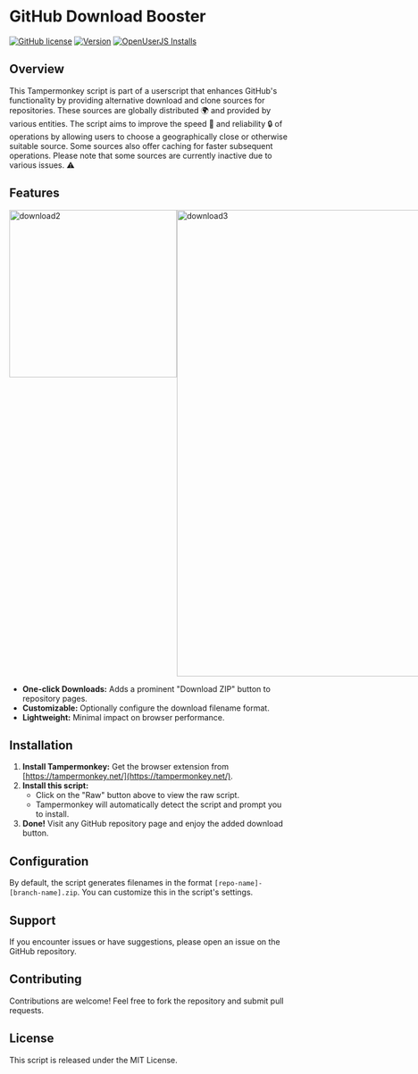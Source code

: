 # GitHub Download Booster

[![GitHub license](https://img.shields.io/badge/Licence-MIT-yellow.svg?style=flat-square&color=4285dd&logo=github)](https://github.com/Edhic1/Github-Download-Booster/)
[![Version](https://img.shields.io/badge/Version-2.5.24-blue.svg?style=flat-square&color=4285dd&logo=github)](https://github.com/Edhic1/Github-Download-Booster/)
[![OpenUserJS Installs](https://img.shields.io/badge/dynamic/json?url=https%3A%2F%2Frunkit.io%2Fmysticflute%2Fuserscripts%2Fbranches%2Fmaster%2Fopenuserjs%2FEdhic1%2FGithub_Download_Booster&query=%24.version&prefix=V&label=OpenUserJS&color=Yellow)
](https://openuserjs.org/scripts/Edhic1/Github_Download_Booster)

## Overview

This Tampermonkey script is part of a userscript that enhances GitHub's functionality by providing alternative download and clone sources for repositories. These sources are globally distributed 🌍 and provided by various entities. The script aims to improve the speed 🚀 and reliability 🔒 of operations by allowing users to choose a geographically close or otherwise suitable source. Some sources also offer caching for faster subsequent operations. Please note that some sources are currently inactive due to various issues. ⚠️

## Features

<div style="display: flex">
  <img width="300" alt="download2" src="https://github.com/Edhic1/Github-Download-Booster/assets/106634745/2d2a8c75-23ef-4838-8e61-6a52b3c51d37">
  <img width="836" alt="download3" src="https://github.com/Edhic1/Github-Download-Booster/assets/106634745/4ed89fe9-4440-41d1-8dc5-0f813ba4e95e">
</div>

* **One-click Downloads:**  Adds a prominent "Download ZIP" button to repository pages.
* **Customizable:** Optionally configure the download filename format.
* **Lightweight:**  Minimal impact on browser performance.

## Installation

1. **Install Tampermonkey:** Get the browser extension from [https://tampermonkey.net/](https://tampermonkey.net/).
2. **Install this script:** 
   * Click on the "Raw" button above to view the raw script.
   * Tampermonkey will automatically detect the script and prompt you to install.
3. **Done!** Visit any GitHub repository page and enjoy the added download button.

## Configuration

By default, the script generates filenames in the format `[repo-name]-[branch-name].zip`. You can customize this in the script's settings.

## Support

If you encounter issues or have suggestions, please open an issue on the GitHub repository.

## Contributing

Contributions are welcome! Feel free to fork the repository and submit pull requests.

## License

This script is released under the MIT License.

